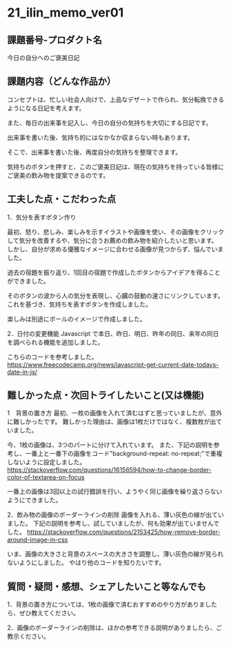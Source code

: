 # 21_ilin_memo_ver01
## 課題番号-プロダクト名

今日の自分へのご褒美日記

## 課題内容（どんな作品か）

コンセプトは、忙しい社会人向けで、上品なデザートで作られ、気分転換できるようになる日記を考えます。

また、毎日の出来事を記入し、今日の自分の気持ちを大切にする日記です。

出来事を書いた後、気持ち的にはなかなか収まらない時もあります。

そこで、出来事を書いた後、再度自分の気持ちを整理できます。

気持ちのボタンを押すと、このご褒美日記は、現在の気持ちを持っている皆様にご褒美の飲み物を提案できるのです。

## 工夫した点・こだわった点

1．気分を表すボタン作り

最初、怒り、悲しみ、楽しみを示すイラストや画像を使い、その画像をクリックして気分を改善するや、気分に合うお薦めの飲み物を紹介したいと思います。
しかし、自分が求める優雅なイメージに合わせる画像が見つからず、悩んでいました。

過去の宿題を振り返り、1回目の宿題で作成したボタンからアイデアを得ることができました。

そのボタンの波から人の気分を表現し、心臓の鼓動の速さにリンクしています。
これを基づき、気持ちを表すボタンを作成しました。

楽しみは別途にボールのイメージで作成しました。


2．日付の変更機能
Javascript で本日、昨日、明日、昨年の同日、来年の同日を調べられる機能を追加しました。

こちらのコードを参考しました。
https://www.freecodecamp.org/news/javascript-get-current-date-todays-date-in-js/


## 難しかった点・次回トライしたいこと(又は機能)

1　背景の置き方
最初、一枚の画像を入れて済むはずと思っていましたが、意外に難しかったです。
難しかった理由は、画像は1枚だけではなく、複数枚が出ていました。

今、1枚の画像は、3つのパートに分けて入れています。
また、下記の説明を参考し、一番上と一番下の画像をコード"background-repeat: no-repeat;"で重複しないように設定しました。
https://stackoverflow.com/questions/16156594/how-to-change-border-color-of-textarea-on-focus

一番上の画像は3回以上の試行錯誤を行い、ようやく同じ画像を繰り返さらないようにできました。


2．飲み物の画像のボーダーラインの削除
画像を入れる、薄い灰色の線が出ていました。
下記の説明を参考し、試していましたが、何も効果が出ていませんでした。
https://stackoverflow.com/questions/2153425/how-remove-border-around-image-in-css

いま、画像の大きさと背景のスペースの大きさを調整し、薄い灰色の線が見られないようにしました。
やはり他のコードを知りたいです。


## 質問・疑問・感想、シェアしたいこと等なんでも
1．背景の置き方については、1枚の画像で済むおすすめのやり方がありましたら、ぜひ教えてください。

2．画像のボーダーラインの削除は、ほかの参考できる説明がありましたら、ご教示ください。

